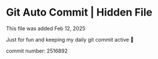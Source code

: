 # Git Auto Commit | Hidden File

This file was added Feb 12, 2025

Just for fun and keeping my daily git commit active 🤪

commit number: 2516892
